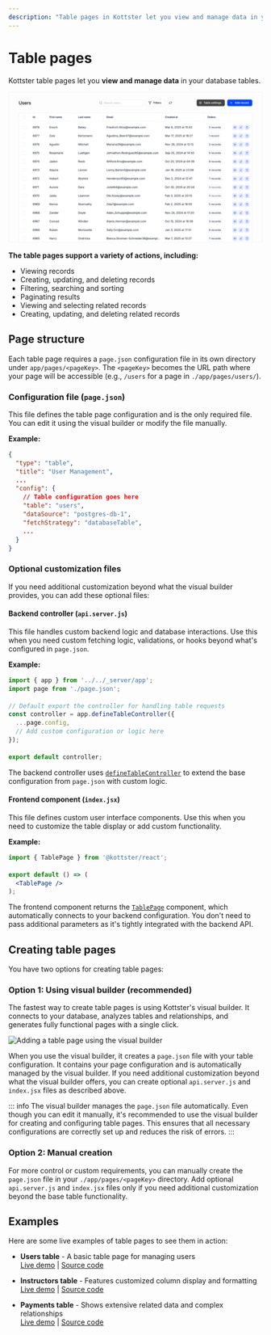 ```yaml
---
description: "Table pages in Kottster let you view and manage data in your database tables. Learn how to create and configure them."
---
```


# Table pages

Kottster table pages let you **view and manage data** in your database tables.

![Table features in Kottster](table-explanation.png)

**The table pages support a variety of actions, including:**

- Viewing records
- Creating, updating, and deleting records
- Filtering, searching and sorting
- Paginating results
- Viewing and selecting related records
- Creating, updating, and deleting related records

## Page structure

Each table page requires a `page.json` configuration file in its own directory under `app/pages/<pageKey>`. The `<pageKey>` becomes the URL path where your page will be accessible (e.g., `/users` for a page in `./app/pages/users/`).

### Configuration file (`page.json`)
This file defines the table page configuration and is the only required file. You can edit it using the visual builder or modify the file manually.

**Example:**

```json [app/pages/users/page.json]
{
  "type": "table",
  "title": "User Management",
  ...
  "config": {
    // Table configuration goes here
    "table": "users",
    "dataSource": "postgres-db-1",
    "fetchStrategy": "databaseTable",
    ...
  }
}
```

### Optional customization files

If you need additional customization beyond what the visual builder provides, you can add these optional files:

#### Backend controller (`api.server.js`)
This file handles custom backend logic and database interactions. Use this when you need custom fetching logic, validations, or hooks beyond what's configured in `page.json`.

**Example:**

```js [app/pages/users/api.server.js]
import { app } from '../../_server/app';
import page from './page.json';

// Default export the controller for handling table requests
const controller = app.defineTableController({
  ...page.config,
  // Add custom configuration or logic here
});

export default controller;
```

The backend controller uses [`defineTableController`](./configuration/api.md) to extend the base configuration from `page.json` with custom logic.

#### Frontend component (`index.jsx`)
This file defines custom user interface components. Use this when you need to customize the table display or add custom functionality.

**Example:**

```jsx [app/pages/users/index.jsx]
import { TablePage } from '@kottster/react'; 

export default () => (
  <TablePage />
);
```

The frontend component returns the [`TablePage`](../ui/table-page-component.md) component, which automatically connects to your backend configuration. You don't need to pass additional parameters as it's tightly integrated with the backend API.

## Creating table pages

You have two options for creating table pages:

### Option 1: Using visual builder (recommended)

The fastest way to create table pages is using Kottster's visual builder. It connects to your database, analyzes tables and relationships, and generates fully functional pages with a single click.

![Adding a table page using the visual builder](./adding-table-page.png)

When you use the visual builder, it creates a `page.json` file with your table configuration. It contains your page configuration and is automatically managed by the visual builder. If you need additional customization beyond what the visual builder offers, you can create optional `api.server.js` and `index.jsx` files as described above.

::: info
The visual builder manages the `page.json` file automatically. Even though you can edit it manually, it's recommended to use the visual builder for creating and configuring table pages. This ensures that all necessary configurations are correctly set up and reduces the risk of errors.
:::

### Option 2: Manual creation

For more control or custom requirements, you can manually create the `page.json` file in your `./app/pages/<pageKey>` directory. Add optional `api.server.js` and `index.jsx` files only if you need additional customization beyond the base table functionality.

## Examples

Here are some live examples of table pages to see them in action:

* **Users table** - A basic table page for managing users  
  [Live demo](https://demo.kottster.app/users) | [Source code](https://github.com/kottster/live-demo/tree/main/app/pages/users)

* **Instructors table** - Features customized column display and formatting  
  [Live demo](https://demo.kottster.app/instructors) | [Source code](https://github.com/kottster/live-demo/tree/main/app/pages/instructors)

* **Payments table** - Shows extensive related data and complex relationships  
  [Live demo](https://demo.kottster.app/payments) | [Source code](https://github.com/kottster/live-demo/tree/main/app/pages/payments)